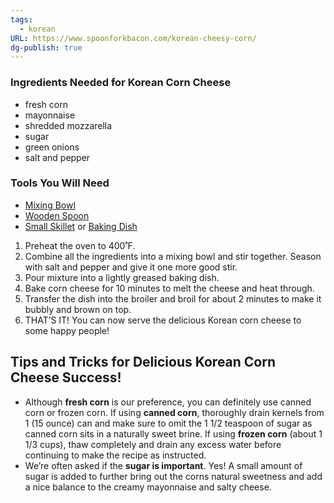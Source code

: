 ```yaml
---
tags:
  - korean
URL: https://www.spoonforkbacon.com/korean-cheesy-corn/
dg-publish: true
---
```

### Ingredients Needed for Korean Corn Cheese

- fresh corn
- mayonnaise
- shredded mozzarella
- sugar
- green onions
- salt and pepper

### Tools You Will Need

- [Mixing Bowl](https://amzn.to/3r7eJLr)
- [Wooden Spoon](https://amzn.to/3mDMNuV)
- [Small Skillet](https://amzn.to/3nz8nSF) or [Baking Dish](https://amzn.to/3haCQUY)

1. Preheat the oven to 400˚F.
2. Combine all the ingredients into a mixing bowl and stir together. Season with salt and pepper and give it one more good stir.
3. Pour mixture into a lightly greased baking dish.
4. Bake corn cheese for 10 minutes to melt the cheese and heat through.
5. Transfer the dish into the broiler and broil for about 2 minutes to make it bubbly and brown on top.
6. THAT’S IT! You can now serve the delicious Korean corn cheese to some happy people!

## Tips and Tricks for Delicious Korean Corn Cheese Success!

- Although **fresh corn** is our preference, you can definitely use canned corn or frozen corn. If using **canned corn**, thoroughly drain kernels from 1 (15 ounce) can and make sure to omit the 1 1/2 teaspoon of sugar as canned corn sits in a naturally sweet brine. If using **frozen corn** (about 1 1/3 cups), thaw completely and drain any excess water before continuing to make the recipe as instructed.
- We’re often asked if the **sugar is important**. Yes! A small amount of sugar is added to further bring out the corns natural sweetness and add a nice balance to the creamy mayonnaise and salty cheese.